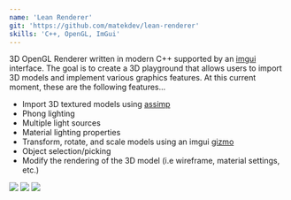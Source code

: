 ```yaml
---
name: 'Lean Renderer'
git: 'https://github.com/matekdev/lean-renderer'
skills: 'C++, OpenGL, ImGui'
---
```


3D OpenGL Renderer written in modern C++ supported by an [imgui](https://github.com/ocornut/imgui) interface. The goal is to create a 3D playground that allows users to import 3D models and implement various graphics features. At this current moment, these are the following features...

- Import 3D textured models using [assimp](https://github.com/assimp/assimp)
- Phong lighting
- Multiple light sources
- Material lighting properties
- Transform, rotate, and scale models using an imgui [gizmo](https://github.com/CedricGuillemet/ImGuizmo)
- Object selection/picking
- Modify the rendering of the 3D model (i.e wireframe, material settings, etc.)

<Img src="ex1.jpg" />
<Img src="ex2.jpg" />
<Img src="ex3.jpg" />

